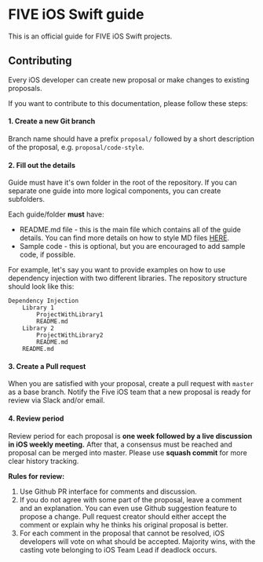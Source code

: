 # FIVE iOS Swift guide

This is an official guide for FIVE iOS Swift projects. 

## Contributing
Every iOS developer can create new proposal or make changes to existing proposals.

If you want to contribute to this documentation, please follow these steps:

#### 1. Create a new Git branch
Branch name should have a prefix `proposal/` followed by a short description of the proposal, e.g. `proposal/code-style`.

#### 2. Fill out the details
Guide must have it's own folder in the root of the repository. If you can separate one guide into more logical components, you can create subfolders.

Each guide/folder **must** have:
- README.md file - this is the main file which contains all of the guide details. You can find more details on how to style MD files [HERE](https://www.markdownguide.org/basic-syntax/).
- Sample code - this is optional, but you are encouraged to add sample code, if possible.

For example, let's say you want to provide examples on how to use dependency injection with two different libraries. The repository structure should look like this:

    Dependency Injection
        Library 1
            ProjectWithLibrary1
            README.md
        Library 2
            ProjectWithLibrary2
            README.md
        README.md

#### 3. Create a Pull request
When you are satisfied with your proposal, create a pull request with `master` as a base branch. Notify the Five iOS team that a new proposal is ready for review via Slack and/or email.

#### 4. Review period
Review period for each proposal is **one week followed by a live discussion in iOS weekly meeting.** After that, a consensus must be reached and proposal can be merged into master. Please use **squash commit** for more clear history tracking.

**Rules for review:**
1. Use Github PR interface for comments and discussion.
2. If you do not agree with some part of the proposal, leave a comment and an explanation. You can even use Github suggestion feature to propose a change. Pull request creator should either accept the comment or explain why he thinks his original proposal is better.
3. For each comment in the proposal that cannot be resolved, iOS developers will vote on what should be accepted. Majority wins, with the casting vote belonging to iOS Team Lead if deadlock occurs.
